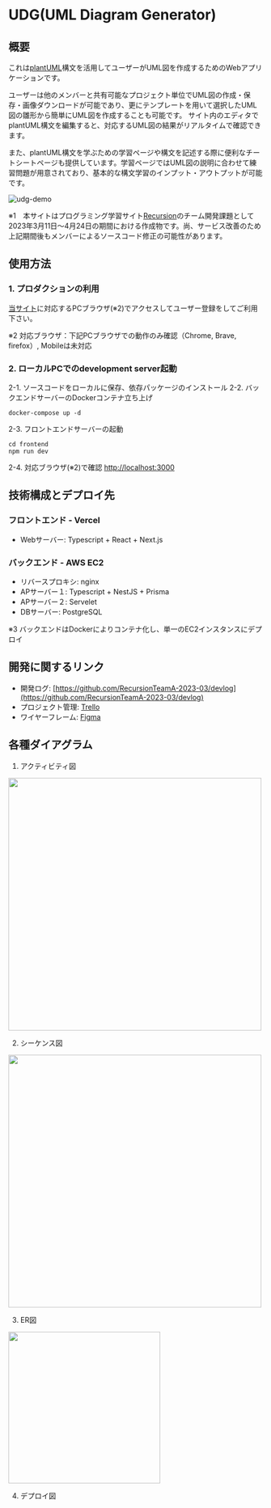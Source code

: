 # UDG(UML Diagram Generator)
## 概要
これは[plantUML](https://plantuml.com/ja/)構文を活用してユーザーがUML図を作成するためのWebアプリケーションです。

ユーザーは他のメンバーと共有可能なプロジェクト単位でUML図の作成・保存・画像ダウンロードが可能であり、更にテンプレートを用いて選択したUML図の雛形から簡単にUML図を作成することも可能です。
サイト内のエディタでplantUML構文を編集すると、対応するUML図の結果がリアルタイムで確認できます。

また、plantUML構文を学ぶための学習ページや構文を記述する際に便利なチートシートページも提供しています。学習ページではUML図の説明に合わせて練習問題が用意されており、基本的な構文学習のインプット・アウトプットが可能です。

![udg-demo](https://user-images.githubusercontent.com/69419077/234157205-07681214-9274-4138-ab1e-f0138da0cd70.gif)

※1　本サイトはプログラミング学習サイト[Recursion](https://recursionist.io/)のチーム開発課題として2023年3月11日〜4月24日の期間における作成物です。尚、サービス改善のため上記期間後もメンバーによるソースコード修正の可能性があります。

## 使用方法
### 1. プロダクションの利用
[当サイト](https://uml-diagram-generator.vercel.app/)に対応するPCブラウザ(※2)でアクセスしてユーザー登録をしてご利用下さい。

※2 対応ブラウザ：下記PCブラウザでの動作のみ確認（Chrome, Brave, firefox）, Mobileは未対応
### 2. ローカルPCでのdevelopment server起動
2-1. ソースコードをローカルに保存、依存パッケージのインストール
2-2. バックエンドサーバーのDockerコンテナ立ち上げ
```
docker-compose up -d
```
2-3. フロントエンドサーバーの起動
```
cd frontend
npm run dev
```
2-4. 対応ブラウザ(※2)で確認 [http://localhost:3000](http://localhost:3000)

## 技術構成とデプロイ先
### フロントエンド - Vercel
- Webサーバー: Typescript + React + Next.js
### バックエンド - AWS EC2
- リバースプロキシ: nginx
- APサーバー１: Typescript + NestJS + Prisma
- APサーバー２: Servelet
- DBサーバー: PostgreSQL

※3 バックエンドはDockerによりコンテナ化し、単一のEC2インスタンスにデプロイ

## 開発に関するリンク
- 開発ログ: [https://github.com/RecursionTeamA-2023-03/devlog](https://github.com/RecursionTeamA-2023-03/devlog)
- プロジェクト管理: [Trello](https://trello.com/b/bbjX36wD/teama)
- ワイヤーフレーム: [Figma](https://www.figma.com/community/file/1232540049660815066)

## 各種ダイアグラム
1. アクティビティ図
<img src="https://user-images.githubusercontent.com/69419077/234167301-f4d79ec9-e30a-4b01-bc9a-bf0ac72f88b8.png" width="500px">

2. シーケンス図
<img src="https://user-images.githubusercontent.com/69419077/234167396-ebab38b5-0624-4e2d-b17a-78a61acb5689.png" width="500px">

3. ER図
<img src="https://user-images.githubusercontent.com/69419077/234175343-ed285b0c-ad2a-494c-adcf-ad7b36d72c0b.png" width="300px">

4. デプロイ図

